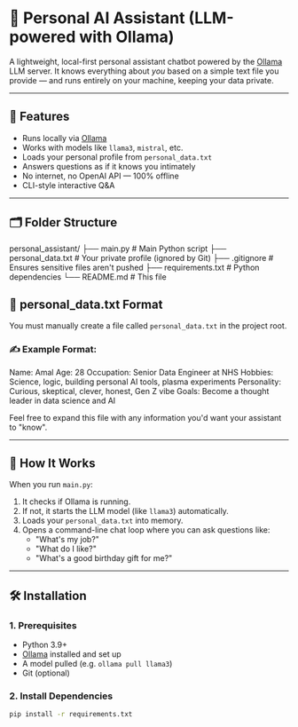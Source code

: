 # 🧠 Personal AI Assistant (LLM-powered with Ollama)

A lightweight, local-first personal assistant chatbot powered by the [Ollama](https://ollama.com/) LLM server. It knows everything about *you* based on a simple text file you provide — and runs entirely on your machine, keeping your data private.

---

## 🚀 Features

- Runs locally via [Ollama](https://ollama.com/)
- Works with models like `llama3`, `mistral`, etc.
- Loads your personal profile from `personal_data.txt`
- Answers questions as if it knows you intimately
- No internet, no OpenAI API — 100% offline
- CLI-style interactive Q&A

---

## 🗂️ Folder Structure

personal_assistant/
├── main.py # Main Python script
├── personal_data.txt # Your private profile (ignored by Git)
├── .gitignore # Ensures sensitive files aren't pushed
├── requirements.txt # Python dependencies
└── README.md # This file

## 📄 personal_data.txt Format

You must manually create a file called `personal_data.txt` in the project root.

### ✍️ Example Format:

Name: Amal
Age: 28
Occupation: Senior Data Engineer at NHS
Hobbies: Science, logic, building personal AI tools, plasma experiments
Personality: Curious, skeptical, clever, honest, Gen Z vibe
Goals: Become a thought leader in data science and AI



Feel free to expand this file with any information you'd want your assistant to "know".

---

## 🧪 How It Works

When you run `main.py`:

1. It checks if Ollama is running.
2. If not, it starts the LLM model (like `llama3`) automatically.
3. Loads your `personal_data.txt` into memory.
4. Opens a command-line chat loop where you can ask questions like:
   - "What's my job?"
   - "What do I like?"
   - "What's a good birthday gift for me?"

---

## 🛠️ Installation

### 1. Prerequisites

- Python 3.9+
- [Ollama](https://ollama.com/) installed and set up
- A model pulled (e.g. `ollama pull llama3`)
- Git (optional)

### 2. Install Dependencies

```bash
pip install -r requirements.txt
